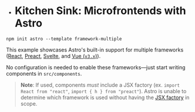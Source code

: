 - # Kitchen Sink: Microfrontends with Astro

```
npm init astro --template framework-multiple
```

This example showcases Astro's built-in support for multiple frameworks ([React](https://reactjs.org), [Preact](https://preactjs.com), [Svelte](https://svelte.dev), and [Vue (`v3.x`)](https://v3.vuejs.org/)).

No configuration is needed to enable these frameworks—just start writing components in `src/components`.

> **Note**: If used, components _must_ include a JSX factory (ex. `import React from "react"`, `import { h } from "preact"`). Astro is unable to determine which framework is used without having the [JSX factory](https://mariusschulz.com/blog/per-file-jsx-factories-in-typescript#what-is-a-jsx-factory) in scope.
